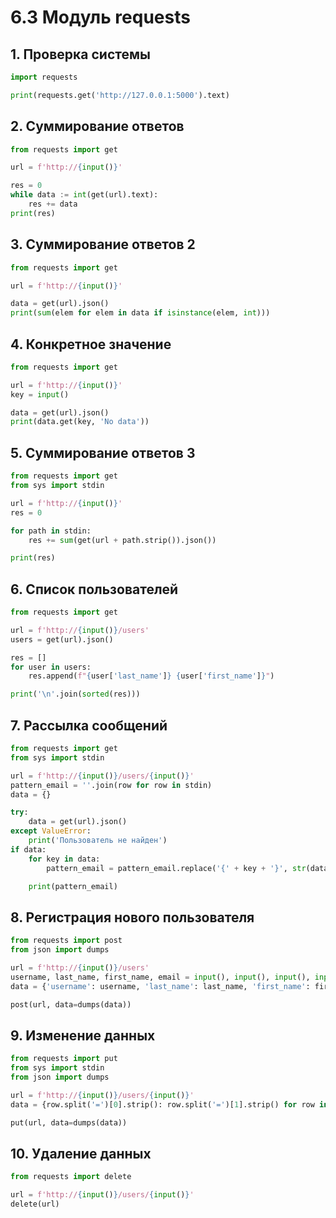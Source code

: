 # 6.3 Модуль requests
## 1. Проверка системы
```python
import requests

print(requests.get('http://127.0.0.1:5000').text)
```
## 2. Суммирование ответов
```python
from requests import get

url = f'http://{input()}'

res = 0
while data := int(get(url).text):
    res += data
print(res)
```
## 3. Суммирование ответов 2
```python
from requests import get

url = f'http://{input()}'

data = get(url).json()
print(sum(elem for elem in data if isinstance(elem, int)))
```
## 4. Конкретное значение
```python
from requests import get

url = f'http://{input()}'
key = input()

data = get(url).json()
print(data.get(key, 'No data'))
```
## 5. Суммирование ответов 3
```python
from requests import get
from sys import stdin

url = f'http://{input()}'
res = 0

for path in stdin:
    res += sum(get(url + path.strip()).json())

print(res)
```
## 6. Список пользователей
```python
from requests import get

url = f'http://{input()}/users'
users = get(url).json()

res = []
for user in users:
    res.append(f"{user['last_name']} {user['first_name']}")

print('\n'.join(sorted(res)))
```
## 7. Рассылка сообщений
```python
from requests import get
from sys import stdin

url = f'http://{input()}/users/{input()}'
pattern_email = ''.join(row for row in stdin)
data = {}

try:
    data = get(url).json()
except ValueError:
    print('Пользователь не найден')
if data:
    for key in data:
        pattern_email = pattern_email.replace('{' + key + '}', str(data[key]))

    print(pattern_email)
```
## 8. Регистрация нового пользователя
```python
from requests import post
from json import dumps

url = f'http://{input()}/users'
username, last_name, first_name, email = input(), input(), input(), input()
data = {'username': username, 'last_name': last_name, 'first_name': first_name, 'email': email}

post(url, data=dumps(data))
```
## 9. Изменение данных
```python
from requests import put
from sys import stdin
from json import dumps

url = f'http://{input()}/users/{input()}'
data = {row.split('=')[0].strip(): row.split('=')[1].strip() for row in stdin}

put(url, data=dumps(data))
```
## 10. Удаление данных
```python
from requests import delete

url = f'http://{input()}/users/{input()}'
delete(url)
```

